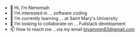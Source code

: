 - 👋 Hi, I’m Nehemiah
- 👀 I’m interested in ... software coding
- 🌱 I’m currently learning ... at Saint Mary's University
- 💞️ I’m looking to collaborate on ... Fullstack development
- 📫 How to reach me ...via my email biyammm83@gmail.com

<!---
binmek94/binmek94 is a ✨ special ✨ repository because its `README.md` (this file) appears on your GitHub profile.
You can click the Preview link to take a look at your changes.
--->
